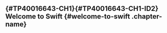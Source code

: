 



[‌](){#TP40016643-CH1}[‌](){#TP40016643-CH1-ID2}
Welcome to Swift {#welcome-to-swift .chapter-name}
----------------





